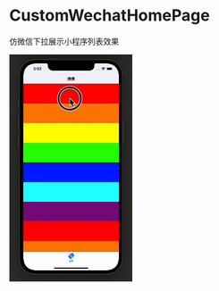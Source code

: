 # CustomWechatHomePage
仿微信下拉展示小程序列表效果

![示例图](https://github.com/baozoudiudiu/CustomWechatHomePage/blob/main/hb1np-wbfy2.gif)
